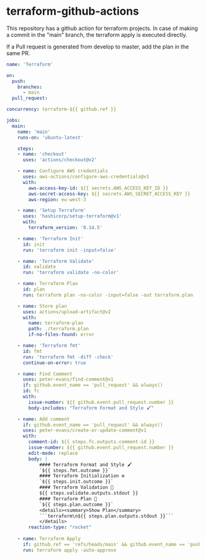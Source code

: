 # terraform-github-actions

This repository has a github action for terraform projects. In case of making a commit in the "main" branch, the terraform apply is executed directly.

If a Pull request is generated from develop to master, add the plan in the same PR.

```yml
name: 'Terraform'

on:
  push:
    branches:
      - main  
  pull_request:

concurrency: terraform-${{ github.ref }}

jobs:
  main:
    name: 'main'
    runs-on: 'ubuntu-latest'

    steps:
    - name: 'checkout'
      uses: 'actions/checkout@v2'

    - name: Configure AWS credentials
      uses: aws-actions/configure-aws-credentials@v1
      with:
        aws-access-key-id: ${{ secrets.AWS_ACCESS_KEY_ID }}
        aws-secret-access-key: ${{ secrets.AWS_SECRET_ACCESS_KEY }}
        aws-region: eu-west-3

    - name: 'Setup Terraform'
      uses: 'hashicorp/setup-terraform@v1'
      with:
        terraform_version: '0.14.5'

    - name: 'Terraform Init'
      id: init
      run: 'terraform init -input=false'

    - name: 'Terraform Validate'
      id: validate
      run: 'terraform validate -no-color'

    - name: Terraform Plan
      id: plan
      run: terraform plan -no-color -input=false -out terraform.plan

    - name: Store plan
      uses: actions/upload-artifact@v2
      with:
        name: terraform-plan
        path: ./terraform.plan
        if-no-files-found: error

    - name: 'Terraform fmt'
      id: fmt
      run: 'terraform fmt -diff -check'
      continue-on-error: true

    - name: Find Comment
      uses: peter-evans/find-comment@v1
      if: github.event_name == 'pull_request' && always()
      id: fc
      with:
        issue-number: ${{ github.event.pull_request.number }}
        body-includes: "Terraform Format and Style 🖌"

    - name: Add comment
      if: github.event_name == 'pull_request' && always()
      uses: peter-evans/create-or-update-comment@v1
      with:
        comment-id: ${{ steps.fc.outputs.comment-id }}
        issue-number: ${{ github.event.pull_request.number }}
        edit-mode: replace
        body: |
            #### Terraform Format and Style 🖌
            `${{ steps.fmt.outcome }}`
            #### Terraform Initialization ⚙️
            `${{ steps.init.outcome }}`
            #### Terraform Validation 🤖
            ${{ steps.validate.outputs.stdout }}
            #### Terraform Plan 📖
            `${{ steps.plan.outcome }}`
            <details><summary>Show Plan</summary>
            ```terraform\n${{ steps.plan.outputs.stdout }}```
            </details>
        reaction-type: "rocket"
      
    - name: Terraform Apply
      if: github.ref == 'refs/heads/main' && github.event_name == 'push'
      run: terraform apply -auto-approve
```
